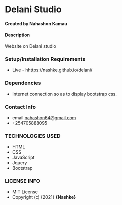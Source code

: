 # Delani Studio
#### Created by Nahashon Kamau
#### Description
Website on Delani studio

### Setup/Installation Requirements
* Live - hhttps://nashke.github.io/delani/
### Dependencies
* Internet connection so as to display bootstrap css.
### Contact Info
* email nahashon64@gmail.com
* +254705888095
### TECHNOLOGIES USED
* HTML
* CSS
* JavaScript
* Jquery
* Bootstrap
### LICENSE INFO
* MIT License
* Copyright (c) {2021} **{Nashke}**
